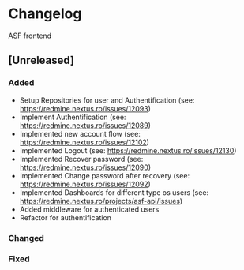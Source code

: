 # Changelog

ASF frontend

## [Unreleased]

### Added
- Setup Repositories for user and Authentification (see: https://redmine.nextus.ro/issues/12093)
- Implement Authentification (see: https://redmine.nextus.ro/issues/12089)
- Implemented new account flow (see: https://redmine.nextus.ro/issues/12102)
- Implemented Logout (see: https://redmine.nextus.ro/issues/12130)
- Implemented Recover password (see: https://redmine.nextus.ro/issues/12090)
- Implemented Change password after recovery (see: https://redmine.nextus.ro/issues/12092)
- Implemented Dashboards for different type os users (see: https://redmine.nextus.ro/projects/asf-api/issues)
- Added middleware for authenticated users
- Refactor for authentification
### Changed

### Fixed